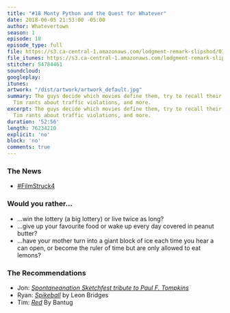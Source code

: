 ```yaml
---
title: "#18 Monty Python and the Quest for Whatever"
date: 2018-06-05 21:53:00 -05:00
author: Whatevertown
season: 1
episode: 18
episode_type: full
file: https://s3.ca-central-1.amazonaws.com/lodgment-remark-slipshod/018.mp3
file_itunes: https://s3.ca-central-1.amazonaws.com/lodgment-remark-slipshod/018.m4a
stitcher: 54784461
soundcloud: 
googleplay: 
itunes: 
artwork: "/dist/artwork/artwork_default.jpg"
summary: The guys decide which movies define them, try to recall their earliest memories,
  Tim rants about traffic violations, and more.
excerpt: The guys decide which movies define them, try to recall their earliest memories,
  Tim rants about traffic violations, and more.
duration: '52:56'
length: 76234210
explicit: 'no'
block: 'no'
comments: true
---
```


### The News
- [#FilmStruck4](https://twitter.com/FilmStruck/status/986228505884098560)

### Would you rather…
- …win the lottery (a big lottery) or live twice as long?
- …give up your favourite food or wake up every day covered in peanut butter?
- …have your mother turn into a giant block of ice each time you hear a can open, or become the ruler of time but are only allowed to eat lemons?

### The Recommendations
- Jon: *[Spontaneanation Sketchfest tribute to Paul F. Tompkins](https://www.earwolf.com/episode/bonus-sf-sketchfest-tribute-to-paul-f-tompkins/)*
- Ryan: *[Spikeball](https://spikeball.com/?rfsn=856320.3a4b99&utm_source=refersion&utm_medium=influencers&utm_campaign=856320.3a4b99)* by Leon Bridges
- Tim: *[Red](https://open.spotify.com/album/3zOwYnHgbp1ancm5JojHZZ)* By Bantug
